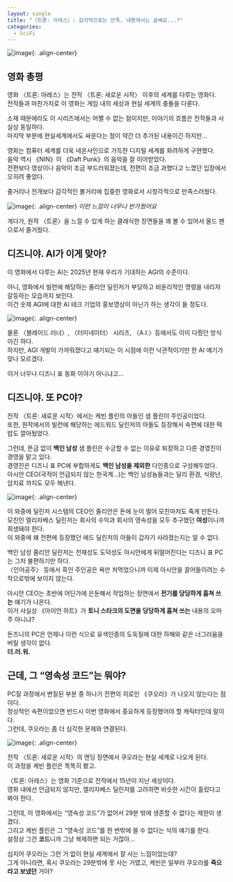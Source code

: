 ```yaml
---
layout: single
title: "〈트론: 아레스〉꞉ 감각적으로는 만족, 내용에서는 글쎄요...?"
categories:
  - SciFi
---
```


![image](</images/2025-10-11/poster_okl_s64.jpg>){: .align-center}

## 영화 총평

영화 〈트론: 아레스〉는 전작 〈트론: 새로운 시작〉 이후의 세계를 다루는 영화다.\
전작들과 마찬가지로 이 영화는 게임 내의 세상과 현실 세계의 충돌을 다룬다.

소재 때문에라도 이 시리즈에서는 어쩔 수 없는 점이지만, 이야기의 흐름은 전작들과 사실상 동일하다.\
마지막 부분에 현실세계에서도 싸운다는 점이 약간 더 추가된 내용이긴 하지만...

영화는 컴퓨터 세계를 더욱 네온사인으로 가득찬 디지털 세계를 화려하게 구현했다.\
음악 역시 《NIN》이 《Daft Punk》의 음악을 잘 이어받았다.\
전편보다 영상이나 음악이 조금 부드러워졌는데, 전편이 조금 과했다고 느꼈던 입장에서 오히려 좋았다.

줄거리나 전개보다 감각적인 볼거리에 집중한 영화로서 시청각적으로 만족스러웠다.

![image](</images/2025-10-11/tron_okl_s64.jpg>){: .align-center}
*이런 느낌이 너무나 반가웠어요*

게다가, 원작 〈트론〉을 느낄 수 있게 하는 클래식한 장면들을 꽤 볼 수 있어서 올드 팬으로서 즐거웠다.

## 디즈니야. AI가 이게 맞아?

이 영화에서 다루는 AI는 2025년 현재 우리가 기대하는 AGI의 수준이다.

아니, 영화에서 빌런에 해당하는 줄리안 딜린저가 부당하고 비윤리적인 명령을 내리자 갈등하는 모습까지 보인다.\
이건 숫제 AGI에 대한 AI 테크 기업의 홍보영상이 아닌가 하는 생각이 들 정도다.

![image](</images/2025-10-11/Ares_okl_s64.jpg>){: .align-center}

물론 〈블레이드 러너〉, 〈터미네이터〉 시리즈, 〈A.I.〉등에서도 이미 다뤘던 방식이긴 하다.\
하지만, AGI 개발이 가까워졌다고 얘기되는 이 시점에 이런 낙관적이기만 한 AI 얘기가 맞나 모르겠다.

이거 너무나 디즈니 표 동화 이야기 아니냐고...

## 디즈니야. 또 PC야?

전작 〈트론: 새로운 시작〉에서는 케빈 플린의 아들인 샘 플린이 주인공이었다.\
또한, 원작에서의 빌런에 해당하는 에드워드 딜린저의 아들도 등장해서 속편에 대한 떡밥도 깔아뒀었다.

그런데, 뜬금 없이 **백인 남성** 샘 플린은 수긍할 수 없는 이유로 퇴장하고 다른 경영진이 경영을 맡고 있다.\
경영진은 디즈니 표 PC에 부합하게도 **백인 남성을 제외한** 다인종으로 구성해두었다.\
아시안 CEO(국적이 언급되지 않는 한국계...)는 백인 남성놈들과는 달리 환경, 식량난, 암치료 까지도 모두 해낸다.

![image](</images/2025-10-11/EveKim_okl_s64.jpg>){: .align-center}

이 와중에 딜린저 시스템의 CEO인 줄리안은 돈에 눈이 멀어 모친마저도 죽게 만든다.\
모친인 엘리자베스 딜린저는 회사의 수익과 회사의 영속성을 모두 추구했던 **여성**이니까 희생돼야 한다.\
이 와중에 왜 전편에 등장했던 에드 딜린저의 아들이 갑자기 사라졌는지는 알 수 없다.

백인 남성 줄리안 딜린저는 천재성도 도덕성도 아시안에게 뒤떨어진다는 디즈니 표 PC는 그저 불편하기만 하다.\
〈인어공주〉 등에서 흑인 주인공은 욕만 처먹었으니까 이제 아시안을 끌어들이려는 수작으로밖에 보이지 않는다.

아시안 CEO는 초반에 어딘가에 은둔해서 작업하는 장면에서 **전기를 당당하게 훔쳐 쓰는** 얘기가 나온다.\
이거 사실상 《아이언 하트》가 **토니 스타크의 도면을 당당하게 훔쳐 쓰는** 내용의 오마주 아니냐?

돈즈니의 PC은 언제나 이런 식으로 유색인종의 도둑질에 대한 하해와 같은 너그러움을 버릴 생각이 없다.\
**더.러.워.**

## 근데, 그 “영속성 코드”는 뭐야?

PC질 과정에서 변질된 부분 중 하나가 전편의 히로인 《쿠오라》가 나오지 않는다는 점이다.\
정상적인 속편이었으면 반드시 이번 영화에서 중요하게 등장했어야 할 캐릭터인데 말이다.\
그런데, 쿠오라는 좀 더 심각한 문제와 연결된다.

![image](</images/2025-10-11/legacy_okl_s64.jpg>){: .align-center}

전작 〈트론: 새로운 시작〉의 엔딩 장면에서 쿠오라는 현실 세계로 나오게 된다.\
이 과정을 케빈 플린은 똑똑히 봤고.

〈트론: 아레스〉는 영화 기준으로 전작에서 15년이 지난 세상이다.\
영화 내에선 언급되지 않지만, 엘리자베스 딜린저를 고려하면 비슷한 시간이 흘렀다고 봐야 한다.

그런데, 이 영화에서는 “영속성 코드”가 없어서 29분 밖에 생존할 수 없다는 제한이 생겼다.\
그리고 케빈 플린은 그 “영속성 코드”를 한 번밖에 쓸 수 없다는 식의 얘기를 한다.\
설정상 그건 **코드**니까 그냥 복제하면 되는 거잖아...

심지어 쿠오라는 그런 거 없이 현실 세계에서 잘 사는 느낌이었는데?\
그게 아니라면, 혹시 쿠오라는 29분밖에 못 사는 거였고, 케빈은 일부러 쿠오라를 **죽으라고 보냈던** 거야?

